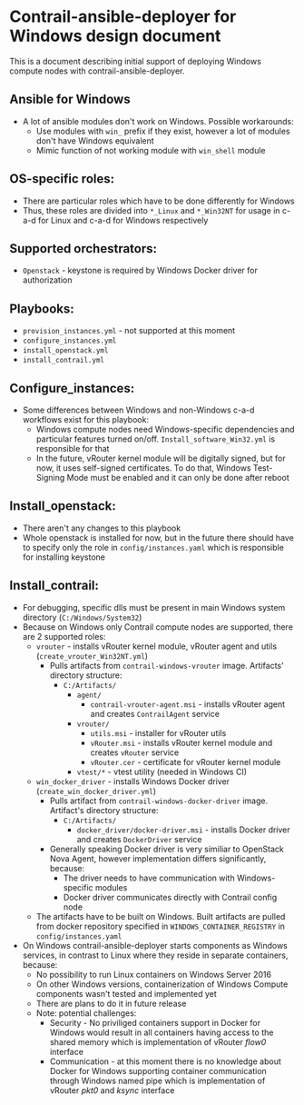 # Contrail-ansible-deployer for Windows design document
This is a document describing initial support of deploying Windows compute nodes with contrail-ansible-deployer.

## Ansible for Windows
  * A lot of ansible modules don't work on Windows. Possible workarounds:
    * Use modules with `win_` prefix if they exist, however a lot of modules don't have Windows equivalent
    * Mimic function of not working module with `win_shell` module

## OS-specific roles:
  * There are particular roles which have to be done differently for Windows
  * Thus, these roles are divided into `*_Linux` and `*_Win32NT` for usage in c-a-d for Linux and c-a-d for Windows respectively

## Supported orchestrators:
  * `Openstack` - keystone is required by Windows Docker driver for authorization

## Playbooks:
  * `provision_instances.yml` - not supported at this moment
  * `configure_instances.yml`
  * `install_openstack.yml`
  * `install_contrail.yml`

## Configure_instances:
  * Some differences between Windows and non-Windows c-a-d workflows exist for this playbook:
    * Windows compute nodes need Windows-specific dependencies and particular features turned on/off. `Install_software_Win32.yml` is responsible for that
    * In the future, vRouter kernel module will be digitally signed, but for now, it uses self-signed certificates.
    To do that, Windows Test-Signing Mode must be enabled and it can only be done after reboot

## Install_openstack:
  * There aren't any changes to this playbook
  * Whole openstack is installed for now, but in the future there should have to specify only the role in `config/instances.yaml` which is responsible for installing keystone

## Install_contrail:
  * For debugging, specific dlls must be present in main Windows system directory (`C:/Windows/System32`)
  * Because on Windows only Contrail compute nodes are supported, there are 2 supported roles:
    * `vrouter` - installs vRouter kernel module, vRouter agent and utils (`create_vrouter_Win32NT.yml`)
      * Pulls artifacts from `contrail-windows-vrouter` image. Artifacts' directory structure:
        * `C:/Artifacts/`
          * `agent/`
            * `contrail-vrouter-agent.msi` - installs vRouter agent and creates `ContrailAgent` service
          * `vrouter/`
            * `utils.msi` - installer for vRouter utils
            * `vRouter.msi` - installs vRouter kernel module and creates `vRouter` service
            * `vRouter.cer` - certificate for vRouter kernel module
          * `vtest/*` - vtest utility (needed in Windows CI)
    * `win_docker_driver` - installs Windows Docker driver (`create_win_docker_driver.yml`)
      * Pulls artifact from `contrail-windows-docker-driver` image. Artifact's directory structure:
        * `C:/Artifacts/`
          * `docker_driver/docker-driver.msi` - installs Docker driver and creates `DockerDriver` service
      * Generally speaking Docker driver is very similiar to OpenStack Nova Agent, however implementation differs significantly, because:
        * The driver needs to have communication with Windows-specific modules
        * Docker driver communicates directly with Contrail config node
    * The artifacts have to be built on Windows. Built artifacts are pulled from docker repository specified in `WINDOWS_CONTAINER_REGISTRY` in `config/instances.yaml`
  * On Windows contrail-ansible-deployer starts components as Windows services,
    in contrast to Linux where they reside in separate containers, because:
    * No possibility to run Linux containers on Windows Server 2016
    * On other Windows versions, containerization of Windows Compute components wasn't tested and implemented yet
    * There are plans to do it in future release
    * Note: potential challenges:
      * Security -  No priviliged containers support in Docker for Windows would result in all containers having access to the shared memory which is implementation of vRouter *flow0* interface
      * Communication - at this moment there is no knowledge about Docker for Windows supporting container communication through Windows named pipe which is implementation of vRouter *pkt0* and *ksync* interface